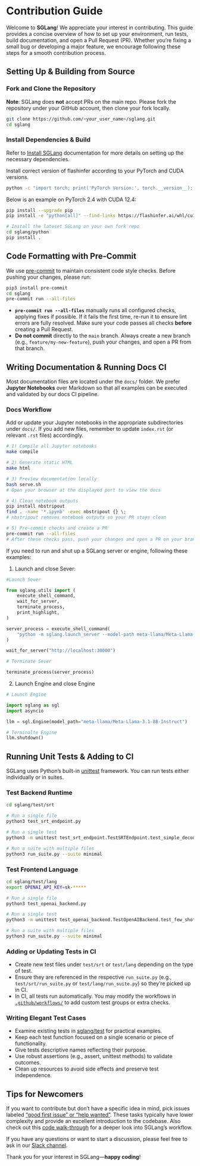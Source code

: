 # Contribution Guide

Welcome to **SGLang**! We appreciate your interest in contributing. This guide provides a concise overview of how to set up your environment, run tests, build documentation, and open a Pull Request (PR). Whether you’re fixing a small bug or developing a major feature, we encourage following these steps for a smooth contribution process.

## Setting Up & Building from Source

### Fork and Clone the Repository

**Note**: SGLang does **not** accept PRs on the main repo. Please fork the repository under your GitHub account, then clone your fork locally.

```bash
git clone https://github.com/<your_user_name>/sglang.git
cd sglang
```

### Install Dependencies & Build

Refer to [Install SGLang](https://sgl-project.github.io/start/install.html) documentation for more details on setting up the necessary dependencies.

Install correct version of flashinfer according to your PyTorch and CUDA versions.
```bash
python -c "import torch; print('PyTorch Version:', torch.__version__); print('CUDA Version:', torch.version.cuda)"
```

Below is an example on PyTorch 2.4 with CUDA 12.4:
```bash
pip install --upgrade pip
pip install -e "python[all]" --find-links https://flashinfer.ai/whl/cu124/torch2.4/flashinfer/

# Install the lateset SGLang on your own fork repo
cd sglang/python
pip install .
```

## Code Formatting with Pre-Commit

We use [pre-commit](https://pre-commit.com/) to maintain consistent code style checks. Before pushing your changes, please run:

```bash
pip3 install pre-commit
cd sglang
pre-commit run --all-files
```

- **`pre-commit run --all-files`** manually runs all configured checks, applying fixes if possible. If it fails the first time, re-run it to ensure lint errors are fully resolved. Make sure your code passes all checks **before** creating a Pull Request.
- **Do not commit** directly to the `main` branch. Always create a new branch (e.g., `feature/my-new-feature`), push your changes, and open a PR from that branch.

## Writing Documentation & Running Docs CI

Most documentation files are located under the `docs/` folder. We prefer **Jupyter Notebooks** over Markdown so that all examples can be executed and validated by our docs CI pipeline.

### Docs Workflow

Add or update your Jupyter notebooks in the appropriate subdirectories under `docs/`. If you add new files, remember to update `index.rst` (or relevant `.rst` files) accordingly.

```bash
# 1) Compile all Jupyter notebooks
make compile

# 2) Generate static HTML
make html

# 3) Preview documentation locally
bash serve.sh
# Open your browser at the displayed port to view the docs

# 4) Clean notebook outputs
pip install nbstripout
find . -name '*.ipynb' -exec nbstripout {} \;
# nbstripout removes notebook outputs so your PR stays clean

# 5) Pre-commit checks and create a PR
pre-commit run --all-files
# After these checks pass, push your changes and open a PR on your branch
```


If you need to run and shut up a SGLang server or engine, following these examples:

1. Launch and close Sever:

```python
#Launch Sever

from sglang.utils import (
    execute_shell_command,
    wait_for_server,
    terminate_process,
    print_highlight,
)

server_process = execute_shell_command(
    "python -m sglang.launch_server --model-path meta-llama/Meta-Llama-3.1-8B-Instruct --port 30000 --host 0.0.0.0"
)

wait_for_server("http://localhost:30000")

# Terminate Sever

terminate_process(server_process)
```
2. Launch Engine and close Engine

```python
# Launch Engine

import sglang as sgl
import asyncio

llm = sgl.Engine(model_path="meta-llama/Meta-Llama-3.1-8B-Instruct")

# Terminalte Engine
llm.shutdown()
```


## Running Unit Tests & Adding to CI

SGLang uses Python’s built-in [unittest](https://docs.python.org/3/library/unittest.html) framework. You can run tests either individually or in suites.

### Test Backend Runtime

```bash
cd sglang/test/srt

# Run a single file
python3 test_srt_endpoint.py

# Run a single test
python3 -m unittest test_srt_endpoint.TestSRTEndpoint.test_simple_decode

# Run a suite with multiple files
python3 run_suite.py --suite minimal
```

### Test Frontend Language

```bash
cd sglang/test/lang
export OPENAI_API_KEY=sk-*****

# Run a single file
python3 test_openai_backend.py

# Run a single test
python3 -m unittest test_openai_backend.TestOpenAIBackend.test_few_shot_qa

# Run a suite with multiple files
python3 run_suite.py --suite minimal
```

### Adding or Updating Tests in CI

- Create new test files under `test/srt` or `test/lang` depending on the type of test.
- Ensure they are referenced in the respective `run_suite.py` (e.g., `test/srt/run_suite.py` or `test/lang/run_suite.py`) so they’re picked up in CI.
- In CI, all tests run automatically. You may modify the workflows in [`.github/workflows/`](https://github.com/sgl-project/sglang/tree/main/.github/workflows) to add custom test groups or extra checks.

### Writing Elegant Test Cases

- Examine existing tests in [sglang/test](https://github.com/sgl-project/sglang/tree/main/test) for practical examples.
- Keep each test function focused on a single scenario or piece of functionality.
- Give tests descriptive names reflecting their purpose.
- Use robust assertions (e.g., assert, unittest methods) to validate outcomes.
- Clean up resources to avoid side effects and preserve test independence.


## Tips for Newcomers

If you want to contribute but don’t have a specific idea in mind, pick issues labeled [“good first issue” or “help wanted”](https://github.com/sgl-project/sglang/issues?q=is%3Aissue+label%3A%22good+first+issue%22%2C%22help+wanted%22). These tasks typically have lower complexity and provide an excellent introduction to the codebase. Also check out this [code walk-through](https://github.com/zhaochenyang20/Awesome-ML-SYS-Tutorial/tree/main/sglang/code-walk-through) for a deeper look into SGLang’s workflow.

If you have any questions or want to start a discussion, please feel free to ask in our [Slack channel](https://join.slack.com/t/sgl-fru7574/shared_invite/zt-2um0ad92q-LkU19KQTxCGzlCgRiOiQEw).

Thank you for your interest in SGLang—**happy coding**!
